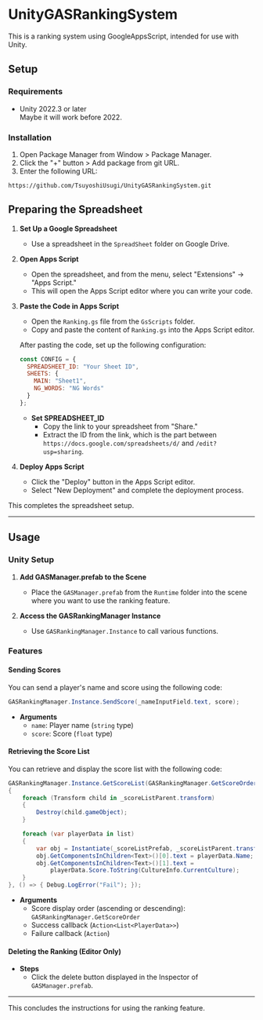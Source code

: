 # UnityGASRankingSystem  
This is a ranking system using GoogleAppsScript, intended for use with Unity.  
## Setup

### Requirements

* Unity 2022.3 or later  
Maybe it will work before 2022.

### Installation

1. Open Package Manager from Window > Package Manager.
2. Click the "+" button > Add package from git URL.
3. Enter the following URL:

```
https://github.com/TsuyoshiUsugi/UnityGASRankingSystem.git
```

## Preparing the Spreadsheet

1. **Set Up a Google Spreadsheet**
   - Use a spreadsheet in the `SpreadSheet` folder on Google Drive.

2. **Open Apps Script**
   - Open the spreadsheet, and from the menu, select "Extensions" → "Apps Script."
   - This will open the Apps Script editor where you can write your code.

3. **Paste the Code in Apps Script**
   - Open the `Ranking.gs` file from the `GsScripts` folder.
   - Copy and paste the content of `Ranking.gs` into the Apps Script editor.

   After pasting the code, set up the following configuration:

     ```javascript
     const CONFIG = {
       SPREADSHEET_ID: "Your Sheet ID",
       SHEETS: {
         MAIN: "Sheet1",
         NG_WORDS: "NG Words"
       }
     };
     ```

   - **Set SPREADSHEET_ID**
     - Copy the link to your spreadsheet from "Share."
     - Extract the ID from the link, which is the part between `https://docs.google.com/spreadsheets/d/` and `/edit?usp=sharing`.

4. **Deploy Apps Script**
   - Click the "Deploy" button in the Apps Script editor.
   - Select "New Deployment" and complete the deployment process.

This completes the spreadsheet setup.

---

## Usage

### Unity Setup

1. **Add GASManager.prefab to the Scene**
   - Place the `GASManager.prefab` from the `Runtime` folder into the scene where you want to use the ranking feature.

2. **Access the GASRankingManager Instance**
   - Use `GASRankingManager.Instance` to call various functions.

### Features

#### Sending Scores

You can send a player's name and score using the following code:

```csharp
GASRankingManager.Instance.SendScore(_nameInputField.text, score);
```

- **Arguments**
  - `name`: Player name (`string` type)
  - `score`: Score (`float` type)

#### Retrieving the Score List

You can retrieve and display the score list with the following code:

```csharp
GASRankingManager.Instance.GetScoreList(GASRankingManager.GetScoreOrder.Descending, list =>
{
    foreach (Transform child in _scoreListParent.transform)
    {
        Destroy(child.gameObject);
    }

    foreach (var playerData in list)
    {
        var obj = Instantiate(_scoreListPrefab, _scoreListParent.transform);
        obj.GetComponentsInChildren<Text>()[0].text = playerData.Name;
        obj.GetComponentsInChildren<Text>()[1].text =
            playerData.Score.ToString(CultureInfo.CurrentCulture);
    }
}, () => { Debug.LogError("Fail"); });
```

- **Arguments**
  - Score display order (ascending or descending): `GASRankingManager.GetScoreOrder`
  - Success callback (`Action<List<PlayerData>>`)
  - Failure callback (`Action`)

#### Deleting the Ranking (Editor Only)

- **Steps**
  - Click the delete button displayed in the Inspector of `GASManager.prefab`.

---

This concludes the instructions for using the ranking feature.
